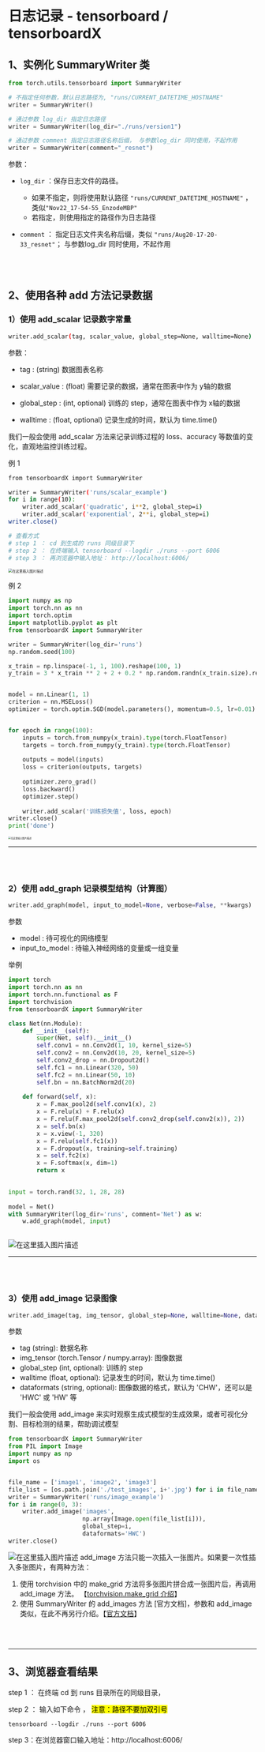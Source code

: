 # 日志记录 - tensorboard / tensorboardX <!-- {docsify-ignore} -->





## 1、实例化 SummaryWriter 类

```python
from torch.utils.tensorboard import SummaryWriter

# 不指定任何参数，默认日志路径为, "runs/CURRENT_DATETIME_HOSTNAME"
writer = SummaryWriter()

# 通过参数 log_dir 指定日志路径
writer = SummaryWriter(log_dir="./runs/version1")

# 通过参数 comment 指定日志路径名称后缀， 与参数log_dir 同时使用，不起作用
writer = SummaryWriter(comment="_resnet")
```

参数：

- `log_dir` ：保存日志文件的路径。 
  - 如果不指定，则将使用默认路径 `"runs/CURRENT_DATETIME_HOSTNAME"` ， 类似`"Nov22_17-54-55_EnzodeMBP"`
  - 若指定，则使用指定的路径作为日志路径

- `comment` ： 指定日志文件夹名称后缀，类似 `"runs/Aug20-17-20-33_resnet"`；  与参数log_dir 同时使用，不起作用

<br />

<br />

## 2、使用各种 add 方法记录数据

### 1）使用 add_scalar 记录数字常量

```bash
writer.add_scalar(tag, scalar_value, global_step=None, walltime=None)
```
参数：
- tag : (string) 数据图表名称
- scalar_value :  (float) 需要记录的数据，通常在图表中作为 y轴的数据

- global_step : (int, optional) 训练的 step，通常在图表中作为 x轴的数据
- walltime : (float, optional) 记录生成的时间，默认为 time.time()



我们一般会使用 add_scalar 方法来记录训练过程的 loss、accuracy 等数值的变化，直观地监控训练过程。



例 1

```bash
from tensorboardX import SummaryWriter

writer = SummaryWriter('runs/scalar_example')
for i in range(10):
    writer.add_scalar('quadratic', i**2, global_step=i)
    writer.add_scalar('exponential', 2**i, global_step=i)
writer.close()

# 查看方式
# step 1 ： cd 到生成的 runs 同级目录下
# step 2 ： 在终端输入 tensorboard --logdir ./runs --port 6006
# step 3 ： 再浏览器中输入地址： http://localhost:6006/ 

```
<img src="https://p.ipic.vip/gbs3z4.png" alt="在这里插入图片描述" style="zoom: 50%;" />

例 2

```python
import numpy as np
import torch.nn as nn
import torch.optim
import matplotlib.pyplot as plt
from tensorboardX import SummaryWriter

writer = SummaryWriter(log_dir='runs')
np.random.seed(100)

x_train = np.linspace(-1, 1, 100).reshape(100, 1)
y_train = 3 * x_train ** 2 + 2 + 0.2 * np.random.randn(x_train.size).reshape(100, 1)


model = nn.Linear(1, 1)
criterion = nn.MSELoss()
optimizer = torch.optim.SGD(model.parameters(), momentum=0.5, lr=0.01)


for epoch in range(100):
    inputs = torch.from_numpy(x_train).type(torch.FloatTensor)
    targets = torch.from_numpy(y_train).type(torch.FloatTensor)
    
    outputs = model(inputs)
    loss = criterion(outputs, targets)
    
    optimizer.zero_grad()
    loss.backward()
    optimizer.step()
    
    writer.add_scalar('训练损失值', loss, epoch)
writer.close()
print('done')
```

<img src="https://p.ipic.vip/fx8r5q.png" alt="在这里插入图片描述" style="zoom:33%;" />


----

<br />

<br />

### 2）使用 add_graph 记录模型结构（计算图）

```python
writer.add_graph(model, input_to_model=None, verbose=False, **kwargs)
```
参数
- model : 待可视化的网络模型
- input_to_model : 待输入神经网络的变量或一组变量

举例
```python
import torch
import torch.nn as nn
import torch.nn.functional as F
import torchvision
from tensorboardX import SummaryWriter

class Net(nn.Module):
    def __init__(self):
        super(Net, self).__init__()
        self.conv1 = nn.Conv2d(1, 10, kernel_size=5)
        self.conv2 = nn.Conv2d(10, 20, kernel_size=5)
        self.conv2_drop = nn.Dropout2d()
        self.fc1 = nn.Linear(320, 50)
        self.fc2 = nn.Linear(50, 10)
        self.bn = nn.BatchNorm2d(20)
        
    def forward(self, x):
        x = F.max_pool2d(self.conv1(x), 2)
        x = F.relu(x) + F.relu(x)
        x = F.relu(F.max_pool2d(self.conv2_drop(self.conv2(x)), 2))
        x = self.bn(x)
        x = x.view(-1, 320)
        x = F.relu(self.fc1(x))
        x = F.dropout(x, training=self.training)
        x = self.fc2(x)
        x = F.softmax(x, dim=1)
        return x
    

input = torch.rand(32, 1, 28, 28)
    
model = Net()
with SummaryWriter(log_dir='runs', comment='Net') as w:
    w.add_graph(model, input)
        
```
![在这里插入图片描述](https://p.ipic.vip/x1qbko.png)

----

<br />

<br />

### 3）使用 add_image 记录图像

```python
writer.add_image(tag, img_tensor, global_step=None, walltime=None, dataformats='CHW')
```
参数
- tag (string): 数据名称
- img_tensor (torch.Tensor / numpy.array): 图像数据
- global_step (int, optional): 训练的 step
- walltime (float, optional): 记录发生的时间，默认为 time.time()
- dataformats (string, optional): 图像数据的格式，默认为 'CHW'，还可以是  'HWC' 或 'HW' 等

我们一般会使用 add_image 来实时观察生成式模型的生成效果，或者可视化分割、目标检测的结果，帮助调试模型

```python
from tensorboardX import SummaryWriter
from PIL import Image
import numpy as np
import os


file_name = ['image1', 'image2', 'image3']
file_list = [os.path.join('./test_images', i+'.jpg') for i in file_name]
writer = SummaryWriter('runs/image_example')
for i in range(0, 3):
    writer.add_image('images',
                     np.array(Image.open(file_list[i])),
                     global_step=i,
                     dataformats='HWC')
writer.close()
```
![在这里插入图片描述](https://p.ipic.vip/ig5xtn.png)
add_image 方法只能一次插入一张图片。如果要一次性插入多张图片，有两种方法：

 1. 使用 torchvision 中的 make_grid 方法将多张图片拼合成一张图片后，再调用 add_image 方法。 【[torchvision.make_grid 介绍](https://blog.csdn.net/weixin_37804469/article/details/126348266)】 
 2. 使用 SummaryWriter 的 add_images 方法 [官方文档]，参数和 add_image类似，在此不再另行介绍。【[官方文档](https://tensorboardx.readthedocs.io/en/latest/tensorboard.html#tensorboardX.SummaryWriter.add_images)】



<br />

<br />

---



## 3、浏览器查看结果

step 1 ： 在终端 cd 到 runs 目录所在的同级目录，

step 2 ： 输入如下命令 ， <mark>注意：路径不要加双引号</mark>

```
tensorboard --logdir ./runs --port 6006
```


step 3：在浏览器窗口输入地址：http://localhost:6006/
